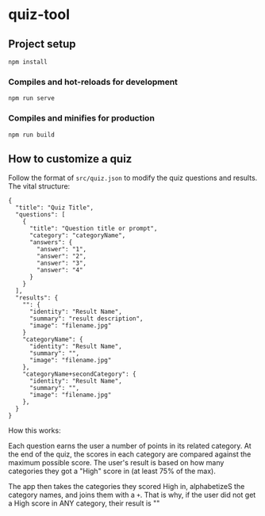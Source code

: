 # quiz-tool

## Project setup
```
npm install
```

### Compiles and hot-reloads for development
```
npm run serve
```

### Compiles and minifies for production
```
npm run build
```

## How to customize a quiz

Follow the format of `src/quiz.json` to modify the quiz questions and results. The vital structure:

    {
      "title": "Quiz Title",
      "questions": [
        {
          "title": "Question title or prompt",
          "category": "categoryName",
          "answers": {
            "answer": "1",
            "answer": "2",
            "answer": "3",
            "answer": "4"
          }
        }
      ],
      "results": {
        "": {
          "identity": "Result Name",
          "summary": "result description",
          "image": "filename.jpg"
        }
        "categoryName": {
          "identity": "Result Name",
          "summary": "",
          "image": "filename.jpg"
        },
        "categoryName+secondCategory": {
          "identity": "Result Name",
          "summary": "",
          "image": "filename.jpg"
        },
      }
    }

How this works:

Each question earns the user a number of points in its related category. At the end of the quiz, the scores in each category are compared against the maximum possible score. The user's result is based on how many categories they got a "High" score in (at least 75% of the max). 

The app then takes the categories they scored High in, alphabetizeS the category names, and joins them with a `+`. That is why, if the user did not get a High score in ANY category, their result is ""
